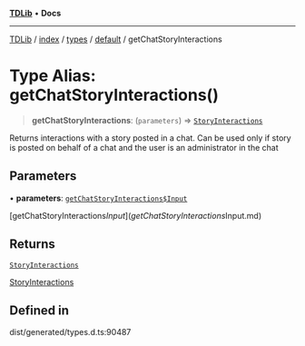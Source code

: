 [**TDLib**](../../../../../../README.md) • **Docs**

***

[TDLib](../../../../../../modules.md) / [index](../../../../../README.md) / [types](../../../README.md) / [default](../README.md) / getChatStoryInteractions

# Type Alias: getChatStoryInteractions()

> **getChatStoryInteractions**: (`parameters`) => [`StoryInteractions`](StoryInteractions-1.md)

Returns interactions with a story posted in a chat. Can be used only if story is posted on behalf of a chat and the user is an administrator in the chat

## Parameters

• **parameters**: [`getChatStoryInteractions$Input`](getChatStoryInteractions$Input.md)

[getChatStoryInteractions$Input](getChatStoryInteractions$Input.md)

## Returns

[`StoryInteractions`](StoryInteractions-1.md)

[StoryInteractions](StoryInteractions-1.md)

## Defined in

dist/generated/types.d.ts:90487
